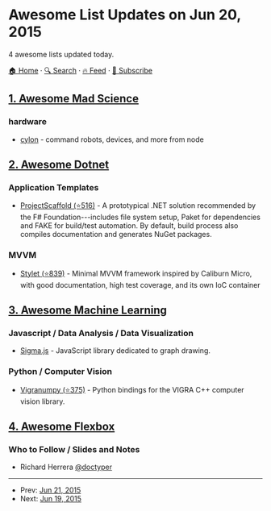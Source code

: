 # Awesome List Updates on Jun 20, 2015

4 awesome lists updated today.

[🏠 Home](/README.md) · [🔍 Search](https://test.trackawesomelist.com/search/) · [🔥 Feed](https://test.trackawesomelist.com/feed.xml) · [📮 Subscribe](https://trackawesomelist.us17.list-manage.com/subscribe?u=d2f0117aa829c83a63ec63c2f&id=36a103854c)



## [1. Awesome Mad Science](/content/feross/awesome-mad-science/README.md)

### hardware

*   [cylon](https://www.npmjs.com/package/cylon) - command robots, devices, and more from node

## [2. Awesome Dotnet](/content/quozd/awesome-dotnet/README.md)

### Application Templates

*   [ProjectScaffold (⭐516)](https://github.com/fsprojects/ProjectScaffold) - A prototypical .NET solution recommended by the F# Foundation---includes file system setup, Paket for dependencies and FAKE for build/test automation. By default, build process also compiles documentation and generates NuGet packages.

### MVVM

*   [Stylet (⭐839)](https://github.com/canton7/stylet/) - Minimal MVVM framework inspired by Caliburn Micro, with good documentation, high test coverage, and its own IoC container

## [3. Awesome Machine Learning](/content/josephmisiti/awesome-machine-learning/README.md)

### Javascript / Data Analysis / Data Visualization

*   [Sigma.js](http://sigmajs.org/) - JavaScript library dedicated to graph drawing.

### Python / Computer Vision

*   [Vigranumpy (⭐375)](https://github.com/ukoethe/vigra) - Python bindings for the VIGRA C++ computer vision library.

## [4. Awesome Flexbox](/content/afonsopacifer/awesome-flexbox/README.md)

### Who to Follow / Slides and Notes

*   Richard Herrera [@doctyper](https://twitter.com/doctyper)

---

- Prev: [Jun 21, 2015](/content/2015/06/21/README.md)
- Next: [Jun 19, 2015](/content/2015/06/19/README.md)